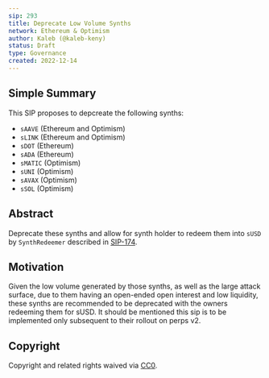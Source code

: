 ```yaml
---
sip: 293
title: Deprecate Low Volume Synths
network: Ethereum & Optimism
author: Kaleb (@kaleb-keny)
status: Draft
type: Governance
created: 2022-12-14
---
```


## Simple Summary

<!--"If you can't explain it simply, you don't understand it well enough." Simply describe the outcome the proposed changes intends to achieve. This should be non-technical and accessible to a casual community member.-->

This SIP proposes to depcreate the following synths:
- `sAAVE` (Ethereum and Optimism)
- `sLINK` (Ethereum and Optimism)
- `sDOT` (Ethereum)
- `sADA` (Ethereum)
- `sMATIC` (Optimism)
- `sUNI` (Optimism)
- `sAVAX`  (Optimism)
- `sSOL` (Optimism)

## Abstract

<!--A short (~200 word) description of the proposed change, the abstract should clearly describe the proposed change. This is what *will* be done if the SIP is implemented, not *why* it should be done or *how* it will be done. If the SIP proposes deploying a new contract, write, "we propose to deploy a new contract that will do x".-->

Deprecate these synths and allow for synth holder to redeem them into `sUSD` by `SynthRedeemer` described in [SIP-174](https://sips.synthetix.io/sips/sip-174/).

## Motivation

<!--This is the problem statement. This is the *why* of the SIP. It should clearly explain *why* the current state of the protocol is inadequate.  It is critical that you explain *why* the change is needed, if the SIP proposes changing how something is calculated, you must address *why* the current calculation is innaccurate or wrong. This is not the place to describe how the SIP will address the issue!-->

Given the low volume generated by those synths, as well as the large attack surface, due to them having an open-ended open interest and low liquidity, these synths are recommended to be deprecated with the owners redeeming them for sUSD. It should be mentioned this sip is to be implemented only subsequent to their rollout on perps v2.

## Copyright

Copyright and related rights waived via [CC0](https://creativecommons.org/publicdomain/zero/1.0/).
